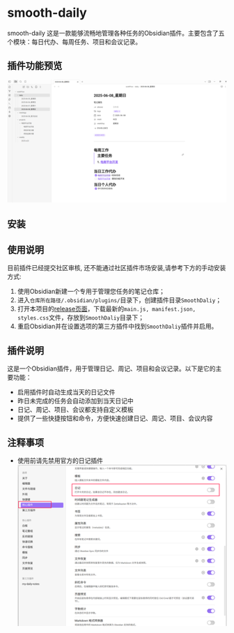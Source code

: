 # smooth-daily
smooth-daily 这是一款能够流畅地管理各种任务的Obsidian插件。主要包含了五个模块：每日代办、每周任务、项目和会议记录。

## 插件功能预览

![alt text](./docs/assets/plugin_preview.png)

## 安装

## 使用说明
目前插件已经提交社区审核, 还不能通过社区插件市场安装,请参考下方的手动安装方式:

1. 使用Obsidian新建一个专用于管理您任务的笔记仓库；
2. 进入`仓库所在路径/.obsidian/plugins/`目录下，创建插件目录`SmoothDaliy`；
3. 打开本项目的[release页面](https://github.com/dorlolo/smooth-daily/releases)，下载最新的`main.js, manifest.json, styles.css`文件，存放到`SmoothDaliy`目录下；
4. 重启Obsidian并在设置选项的第三方插件中找到`SmoothDaliy`插件并启用。

## 插件说明

这是一个Obsidian插件，用于管理日记、周记、项目和会议记录。以下是它的主要功能：
- 启用插件时自动生成当天的日记文件
- 昨日未完成的任务会自动添加到当天日记中
- 日记、周记、项目、会议都支持自定义模板
- 提供了一些快捷按钮和命令，方便快速创建日记、周记、项目、会议内容

## 注释事项
- 使用前请先禁用官方的日记插件
![alt text](./docs/assets/disable_obsidian_daily_notes_cn.png)